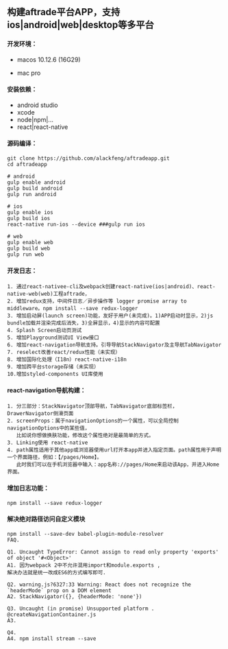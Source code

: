 ```

```

## 构建aftrade平台APP，支持ios\|android\|web\|desktop等多平台

#### 开发环境：

* macos 10.12.6 \(16G29\)

* mac pro

#### 安装依赖：

* android studio
* xcode
* node\|npm\|...
* react\|react-native

#### 源码编译：

```
git clone https://github.com/alackfeng/aftradeapp.git
cd aftradeapp

# android
gulp enable android
gulp build android
gulp run android

# ios
gulp enable ios
gulp build ios
react-native run-ios --device ###gulp run ios

# web
gulp enable web
gulp build web
gulp run web
```

#### 开发日志：

```
1. 通过react-nativee-cli及webpack创建react-native(ios|android)、react-native-web(web)工程aftrade，
2. 增加redux支持，中间件日志／异步操作等 logger promise array to middleware。npm install --save redux-logger
3. 增加启动屏(launch screen)功能，友好于用户(未完成)。1)APP启动时显示，2)js bundle加载并渲染完成后消失，3)全屏显示，4)显示的内容可配置
4. Splash Screen启动页测试
5. 增加Playground测试UI View接口
6. 增加react-navigation导航支持。引导导航StackNavigator及主导航TabNavigator
7. reselect改善react/redux性能（未实现）
8. 增加国际化处理（I18n）react-native-i18n
9. 增加跨平台storage存储（未实现）
10.增加styled-components UI库使用
```

#### react-navigation导航构建：

```
1. 分三部分：StackNavigator顶部导航，TabNavigator底部标签栏，DrawerNavigator侧滑页面
2. screenProps：属于navigationOptions的一个属性，可以全局控制navigationOptions中的某些值，
   比如说你想做换肤功能，修改这个属性绝对是最简单的方式。
3. Linking使用 react-native
4. path属性适用于其他app或浏览器使用url打开本app并进入指定页面。path属性用于声明一个界面路径，例如：【/pages/Home】。
   此时我们可以在手机浏览器中输入：app名称://pages/Home来启动该App，并进入Home界面。
```

#### 增加日志功能：

```
npm install --save redux-logger
```

#### 解决绝对路径访问自定义模块

```
npm install --save-dev babel-plugin-module-resolver
FAQ.
```

    Q1. Uncaught TypeError: Cannot assign to read only property 'exports' of object '#<Object>'
    A1. 因为webpack 2中不允许混用import和module.exports ,
    解决办法就是统一改成ES6的方式编写即可.

    Q2. warning.js?6327:33 Warning: React does not recognize the `headerMode` prop on a DOM element
    A2. StackNavigator({}, {headerMode: 'none'})

    Q3. Uncaught (in promise) Unsupported platform .      @createNavigationContainer.js
    A3. 

    Q4. 
    A4. npm install stream --save



